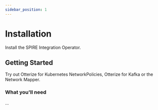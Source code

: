 ```yaml
---
sidebar_position: 1
---
```


# Installation

Install the SPIRE Integration Operator.

## Getting Started

Try out Otterize for Kubernetes NetworkPolicies, Otterize for Kafka or the Network Mapper.

### What you'll need

...
